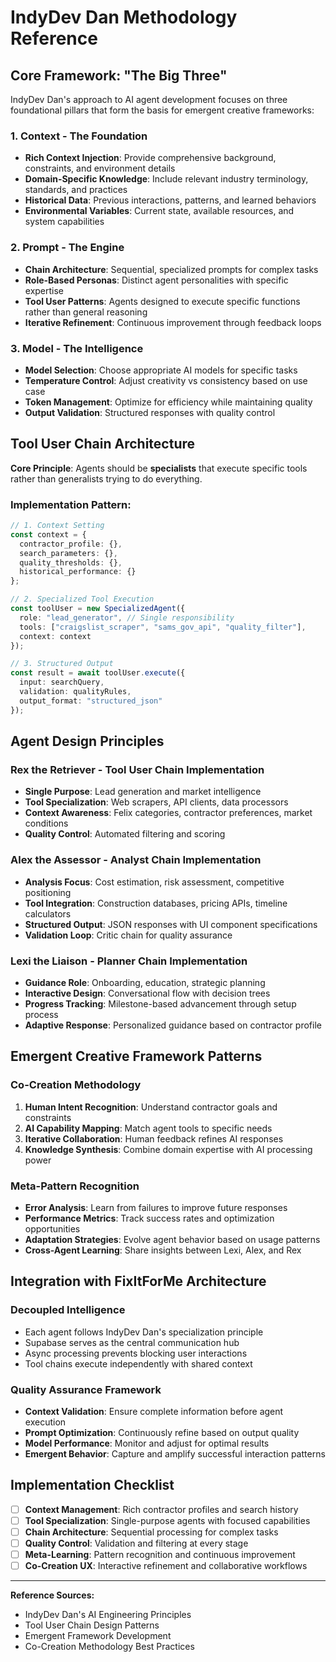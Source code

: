 # IndyDev Dan Methodology Reference

## Core Framework: "The Big Three"

IndyDev Dan's approach to AI agent development focuses on three foundational pillars that form the basis for emergent creative frameworks:

### 1. **Context** - The Foundation
- **Rich Context Injection**: Provide comprehensive background, constraints, and environment details
- **Domain-Specific Knowledge**: Include relevant industry terminology, standards, and practices
- **Historical Data**: Previous interactions, patterns, and learned behaviors
- **Environmental Variables**: Current state, available resources, and system capabilities

### 2. **Prompt** - The Engine
- **Chain Architecture**: Sequential, specialized prompts for complex tasks
- **Role-Based Personas**: Distinct agent personalities with specific expertise
- **Tool User Patterns**: Agents designed to execute specific functions rather than general reasoning
- **Iterative Refinement**: Continuous improvement through feedback loops

### 3. **Model** - The Intelligence
- **Model Selection**: Choose appropriate AI models for specific tasks
- **Temperature Control**: Adjust creativity vs consistency based on use case
- **Token Management**: Optimize for efficiency while maintaining quality
- **Output Validation**: Structured responses with quality control

## Tool User Chain Architecture

**Core Principle**: Agents should be **specialists** that execute specific tools rather than generalists trying to do everything.

### Implementation Pattern:
```typescript
// 1. Context Setting
const context = {
  contractor_profile: {},
  search_parameters: {},
  quality_thresholds: {},
  historical_performance: {}
};

// 2. Specialized Tool Execution
const toolUser = new SpecializedAgent({
  role: "lead_generator", // Single responsibility
  tools: ["craigslist_scraper", "sams_gov_api", "quality_filter"],
  context: context
});

// 3. Structured Output
const result = await toolUser.execute({
  input: searchQuery,
  validation: qualityRules,
  output_format: "structured_json"
});
```

## Agent Design Principles

### **Rex the Retriever** - Tool User Chain Implementation
- **Single Purpose**: Lead generation and market intelligence
- **Tool Specialization**: Web scrapers, API clients, data processors
- **Context Awareness**: Felix categories, contractor preferences, market conditions
- **Quality Control**: Automated filtering and scoring

### **Alex the Assessor** - Analyst Chain Implementation  
- **Analysis Focus**: Cost estimation, risk assessment, competitive positioning
- **Tool Integration**: Construction databases, pricing APIs, timeline calculators
- **Structured Output**: JSON responses with UI component specifications
- **Validation Loop**: Critic chain for quality assurance

### **Lexi the Liaison** - Planner Chain Implementation
- **Guidance Role**: Onboarding, education, strategic planning
- **Interactive Design**: Conversational flow with decision trees
- **Progress Tracking**: Milestone-based advancement through setup process
- **Adaptive Response**: Personalized guidance based on contractor profile

## Emergent Creative Framework Patterns

### **Co-Creation Methodology**
1. **Human Intent Recognition**: Understand contractor goals and constraints
2. **AI Capability Mapping**: Match agent tools to specific needs
3. **Iterative Collaboration**: Human feedback refines AI responses
4. **Knowledge Synthesis**: Combine domain expertise with AI processing power

### **Meta-Pattern Recognition**
- **Error Analysis**: Learn from failures to improve future responses
- **Performance Metrics**: Track success rates and optimization opportunities
- **Adaptation Strategies**: Evolve agent behavior based on usage patterns
- **Cross-Agent Learning**: Share insights between Lexi, Alex, and Rex

## Integration with FixItForMe Architecture

### **Decoupled Intelligence**
- Each agent follows IndyDev Dan's specialization principle
- Supabase serves as the central communication hub
- Async processing prevents blocking user interactions
- Tool chains execute independently with shared context

### **Quality Assurance Framework**
- **Context Validation**: Ensure complete information before agent execution
- **Prompt Optimization**: Continuously refine based on output quality
- **Model Performance**: Monitor and adjust for optimal results
- **Emergent Behavior**: Capture and amplify successful interaction patterns

## Implementation Checklist

- [ ] **Context Management**: Rich contractor profiles and search history
- [ ] **Tool Specialization**: Single-purpose agents with focused capabilities  
- [ ] **Chain Architecture**: Sequential processing for complex tasks
- [ ] **Quality Control**: Validation and filtering at every stage
- [ ] **Meta-Learning**: Pattern recognition and continuous improvement
- [ ] **Co-Creation UX**: Interactive refinement and collaborative workflows

---

**Reference Sources:**
- IndyDev Dan's AI Engineering Principles
- Tool User Chain Design Patterns
- Emergent Framework Development
- Co-Creation Methodology Best Practices
